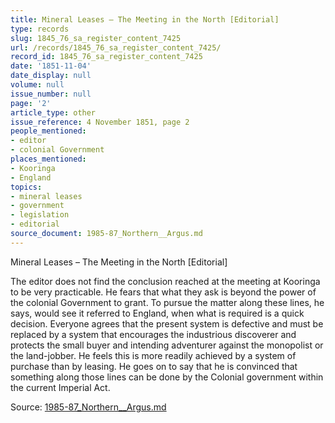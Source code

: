 ```yaml
---
title: Mineral Leases – The Meeting in the North [Editorial]
type: records
slug: 1845_76_sa_register_content_7425
url: /records/1845_76_sa_register_content_7425/
record_id: 1845_76_sa_register_content_7425
date: '1851-11-04'
date_display: null
volume: null
issue_number: null
page: '2'
article_type: other
issue_reference: 4 November 1851, page 2
people_mentioned:
- editor
- colonial Government
places_mentioned:
- Kooringa
- England
topics:
- mineral leases
- government
- legislation
- editorial
source_document: 1985-87_Northern__Argus.md
---
```


Mineral Leases – The Meeting in the North [Editorial]

The editor does not find the conclusion reached at the meeting at Kooringa to be very practicable.  He fears that what they ask is beyond the power of the colonial Government to grant.  To pursue the matter along these lines, he says, would see it referred to England, when what is required is a quick decision.  Everyone agrees that the present system is defective and must be replaced by a system that encourages the industrious discoverer and protects the small buyer and intending adventurer against the monopolist or the land-jobber.  He feels this is more readily achieved by a system of purchase than by leasing.  He goes on to say that he is convinced that something along those lines can be done by the Colonial government within the current Imperial Act.

Source: [1985-87_Northern__Argus.md](/downloads/markdown/1985-87_Northern__Argus.md)
